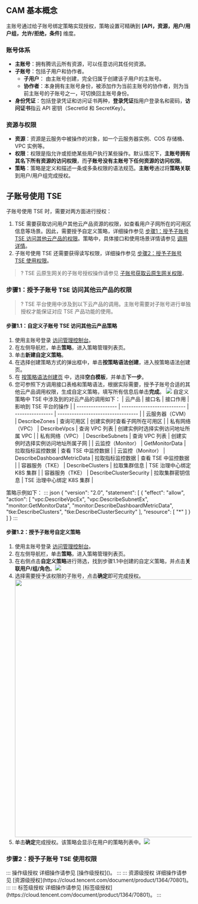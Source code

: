## CAM 基本概念

主账号通过给子账号绑定策略实现授权，策略设置可精确到 **[API，资源，用户/用户组，允许/拒绝，条件]** 维度。

### 账号体系

- **主账号**：拥有腾讯云所有资源，可以任意访问其任何资源。
- **子账号**：包括子用户和协作者。
  - **子用户**： 由主账号创建，完全归属于创建该子用户的主账号。
  - **协作者**：本身拥有主账号身份，被添加作为当前主账号的协作者，则为当前主账号的子账号之一，可切换回主账号身份。
- **身份凭证**：包括登录凭证和访问证书两种，**登录凭证**指用户登录名和密码，**访问证书**指云 API 密钥（SecretId 和 SecretKey）。

### 资源与权限

- **资源**：资源是云服务中被操作的对象，如一个云服务器实例、COS 存储桶、VPC 实例等。
- **权限**：权限是指允许或拒绝某些用户执行某些操作。默认情况下，**主账号拥有其名下所有资源的访问权限**，而**子账号没有主账号下任何资源的访问权限**。
- **策略**：策略是定义和描述一条或多条权限的语法规范。**主账号**通过将**策略关联**到用户/用户组完成授权。

## 子账号使用 TSE

子账号使用 TSE 时，需要对两方面进行授权：

1. TSE 需要获取访问用户其他云产品资源的权限，如查看用户子网所在的可用区信息等场景。因此，需要授予自定义策略，详细操作参见 [步骤1：授予子账号 TSE 访问其他云产品的权限](#step1)。策略中，具体接口和使用场景详情请参见 [调用详情](#msg)。
2. 子账号使用 TSE 还需要获得读写权限，详细操作参见 [步骤2：授予子账号 TSE 使用权限](#step1)。

>? TSE 云原生网关的子账号授权操作请参见 [子账号获取云原生网关权限](https://cloud.tencent.com/document/product/1364/72786)。

[](id:step1)
### 步骤1：授予子账号 TSE 访问其他云产品的权限
>? TSE 平台使用中涉及到以下云产品的调用。主账号需要对子账号进行单独授权才能保证对应 TSE 产品功能的使用。

#### 步骤1.1：自定义子账号 TSE 访问其他云产品策略
1. 使用主账号登录 [访问管理控制台](https://console.cloud.tencent.com/cam)。
2. 在左侧导航栏，单击**策略**，进入策略管理列表页。
3. 单击**新建自定义策略**。
4. 在选择创建策略方式的弹出框中，单击**按策略语法创建**，进入按策略语法创建页。
5. 在 [按策略语法创建页](https://console.cloud.tencent.com/cam/policy/createV2) 中，选择**空白模板**，并单击**下一步**。
6. 您可参照下方调用接口表格和策略语法，根据实际需要，授予子账号合适的其他云产品调用权限，生成自定义策略，填写所有信息后单击**完成**。
   <img src="https://qcloudimg.tencent-cloud.cn/raw/a00b7bfbb82ad3ca43d73ff1b09988a7.jpg">
自定义策略中 TSE 中涉及到的对云产品的调用如下：[](id:msg)
| 云产品            | 接口名                      | 接口作用         | 影响到 TSE 平台的操作              |
| ----------------- | --------------------------- | ---------------- | ---------------------------------- |
| 云服务器（CVM）   | DescribeZones               | 查询可用区       | 创建实例时查看子网所在可用区       |
| 私有网络（VPC）   | DescribeVpcs                | 查询 VPC 列表    | 创建实例时选择实例访问地址所属 VPC |
| 私有网络（VPC）   | DescribeSubnets             | 查询 VPC 列表    | 创建实例时选择实例访问地址所属子网 |
| 云监控（Monitor） | GetMonitorData              | 拉取指标监控数据 | 查看 TSE 中监控数据                |
| 云监控（Monitor） | DescribeDashboardMetricData | 拉取指标监控数据 | 查看 TSE 中监控数据                |
| 容器服务（TKE）   | DescribeClusters            | 拉取集群信息     | TSE 治理中心绑定 K8S 集群            |
| 容器服务（TKE）   | DescribeClusterSecurity     | 拉取集群密钥信息 | TSE 治理中心绑定 K8S 集群          |

策略示例如下：
<dx-codeblock>
:::  json
{
  "version": "2.0",
  "statement": [
    {
      "effect": "allow",
      "action": [
        "vpc:DescribeVpcEx",
        "vpc:DescribeSubnetEx",
        "monitor:GetMonitorData",
        "monitor:DescribeDashboardMetricData",
        "tke:DescribeClusters",
        "tke:DescribeClusterSecurity"
      ],
      "resource": [
        "*"
      ]
    }
  ]
}
:::
</dx-codeblock>
#### 步骤1.2：授予子账号自定义策略
1. 使用主账号登录 [访问管理控制台](https://console.cloud.tencent.com/cam)。
2. 在左侧导航栏，单击**策略**，进入策略管理列表页。
3. 在右侧点击**自定义策略**进行筛选，找到步骤1.1中创建的自定义策略，并点击**关联用户/组/角色**。![](https://qcloudimg.tencent-cloud.cn/raw/cac57000257d960e6f34b01b732b36c7.jpg)
4. 选择需要授予该权限的子账号，点击**确定**即可完成授权。<img src="https://qcloudimg.tencent-cloud.cn/raw/4012ea11ccdabf42ef2bf973514fd21a.png" width=700px>
5. 单击**确定**完成授权。该策略会显示在用户的策略列表中。![](https://qcloudimg.tencent-cloud.cn/raw/1e07401ae36ded4a01150d09cacbba31.png)

[](id:step2)
### 步骤2：授予子账号 TSE 使用权限
<dx-tabs>
::: 操作级授权
详细操作请参见 [操作级授权]()。
:::
::: 资源级授权
详细操作请参见 [资源级授权](https://cloud.tencent.com/document/product/1364/70801)。
:::
::: 标签级授权
详细操作请参见 [标签级授权](https://cloud.tencent.com/document/product/1364/70801)。
:::

</dx-tabs>

